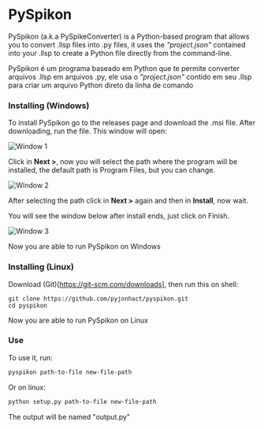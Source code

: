 # **PySpikon**
PySpikon (a.k.a PySpikeConverter) is a Python-based program that allows you to convert .llsp files into .py files, it uses the *"project.json"* contained into your .llsp to create a Python file directly from the command-line.


PySpikon é um programa baseado em Python que te permite converter arquivos .llsp em arquivos .py, ele usa o *"project.json"* contido em seu .llsp para criar um arquivo Python direto da linha de comando
### Installing (Windows)

To install PySpikon go to the releases page and download the .msi file. After downloading, run the file. This window will open:

![Window 1](https://i.imgur.com/9IGfJOA.png)

Click in **Next >**, now you will select the path where the program will be installed, the default path is Program Files, but you can change.

![Window 2](https://i.imgur.com/FFTkBXO.png)

After selecting the path click in **Next >** again and then in **Install**, now wait.

You will see the window below after install ends, just click on Finish.

![Window 3](https://i.imgur.com/gYEgGZG.png)

Now you are able to run PySpikon on Windows

### Installing (Linux)

Download (Git)[https://git-scm.com/downloads], then run this on shell:
```
git clone https://github.com/pyjonhact/pyspikon.git
cd pyspikon
```
Now you are able to run PySpikon on Linux

### Use
To use it, run:
```bash
pyspikon path-to-file new-file-path
```
Or on linux:
```bash
python setup.py path-to-file new-file-path
```
The output will be named "output.py"

